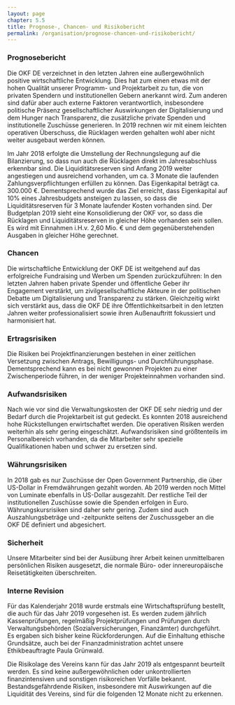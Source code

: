 ```yaml
---
layout: page
chapter: 5.5
title: Prognose-, Chancen- und Risikobericht
permalink: /organisation/prognose-chancen-und-risikobericht/
---
```


### Prognosebericht

Die OKF DE verzeichnet in den letzten Jahren eine außergewöhnlich positive wirtschaftliche Entwicklung. Dies hat zum einen etwas mit der hohen Qualität unserer Programm- und Projektarbeit zu tun, die von privaten Spendern und institutionellen Gebern anerkannt wird. Zum anderen sind dafür aber auch externe Faktoren verantwortlich, insbesondere politische Präsenz gesellschaftlicher Auswirkungen der Digitalisierung und dem Hunger nach Transparenz, die zusätzliche private Spenden und institutionelle Zuschüsse generieren. In 2019 rechnen wir mit einem leichten operativen Überschuss, die Rücklagen werden gehalten wohl aber nicht weiter ausgebaut werden können. 

Im Jahr 2018 erfolgte die Umstellung der Rechnungslegung auf die Bilanzierung, so dass nun auch die Rücklagen direkt im Jahresabschluss erkennbar sind. Die Liquiditätsreserven sind Anfang 2019 weiter angestiegen und ausreichend vorhanden, um ca. 3 Monate die laufenden Zahlungsverpflichtungen erfüllen zu können. Das Eigenkapital beträgt ca. 300.000 €. Dementsprechend wurde das Ziel erreicht, dass Eigenkapital auf 10% eines Jahresbudgets ansteigen zu lassen, so dass die Liquiditätsreserven für 3 Monate laufender Kosten vorhanden sind. Der Budgetplan 2019 sieht eine Konsolidierung der OKF vor, so dass die Rücklagen und Liquiditätsreserven in gleicher Höhe vorhanden sein sollen. Es wird mit Einnahmen i.H.v. 2,60 Mio. € und dem gegenüberstehenden Ausgaben in gleicher Höhe gerechnet.

### Chancen

Die wirtschaftliche Entwicklung der OKF DE ist weitgehend auf das erfolgreiche Fundraising und Werben um Spenden zurückzuführen: In den letzten Jahren haben private Spender und öffentliche Geber ihr Engagement verstärkt, um zivilgesellschaftliche Akteure in der politischen Debatte um Digitalisierung und Transparenz zu stärken. Gleichzeitig wirkt sich verstärkt aus, dass die OKF DE ihre Öffentlichkeitsarbeit in den letzten Jahren weiter professionalisiert sowie ihren Außenauftritt fokussiert und harmonisiert hat. 

### Ertragsrisiken

Die Risiken bei Projektfinanzierungen bestehen in einer zeitlichen Versetzung zwischen Antrags, Bewilligungs- und Durchführungsphase. Dementsprechend kann es bei nicht gewonnen Projekten zu einer Zwischenperiode führen, in der weniger Projekteinnahmen vorhanden sind. 

### Aufwandsrisiken

Nach wie vor sind die Verwaltungskosten der OKF DE sehr niedrig und der Bedarf durch die Projektarbeit ist gut gedeckt. Es konnten 2018 ausreichend hohe Rückstellungen erwirtschaftet werden. Die operativen Risiken werden weiterhin als sehr gering eingeschätzt. Aufwandsrisiken sind größtenteils im Personalbereich vorhanden, da die Mitarbeiter sehr spezielle Qualifikationen haben und schwer zu ersetzen sind.

### Währungsrisiken

In 2018 gab es nur Zuschüsse der Open Government Partnership, die über US-Dollar in Fremdwährungen gezahlt worden. Ab 2019 werden noch Mittel von Luminate ebenfalls in US-Dollar ausgezahlt. Der restliche Teil der institutionellen Zuschüsse sowie die Spenden erfolgen in Euro. Währungskursrisiken sind daher sehr gering. Zudem sind auch Auszahlungsbeträge und -zeitpunkte seitens der Zuschussgeber an die OKF DE definiert und abgesichert.

### Sicherheit

Unsere Mitarbeiter sind bei der Ausübung ihrer Arbeit keinen unmittelbaren persönlichen Risiken ausgesetzt, die normale Büro- oder innereuropäische Reisetätigkeiten überschreiten.

### Interne Revision

Für das Kalenderjahr 2018 wurde erstmals eine Wirtschaftsprüfung bestellt, die auch für das Jahr 2019 vorgesehen ist. Es werden zudem jährlich Kassenprüfungen, regelmäßig Projektprüfungen und Prüfungen durch Verwaltungsbehörden (Sozialversicherungen, Finanzämter) durchgeführt. Es ergaben sich bisher keine Rückforderungen. Auf die Einhaltung ethische Grundsätze, auch bei der Finanzadministration achtet unsere Ethikbeauftragte Paula Grünwald. 

Die Risikolage des Vereins kann für das Jahr 2019 als entgespannt beurteilt werden. Es sind keine außergewöhnlichen oder unkontrollierten finanzintensiven und sonstigen risikoreichen Vorfälle bekannt. Bestandsgefährdende Risiken, insbesondere mit Auswirkungen auf die Liquidität des Vereins, sind für die folgenden 12 Monate nicht zu erkennen. 